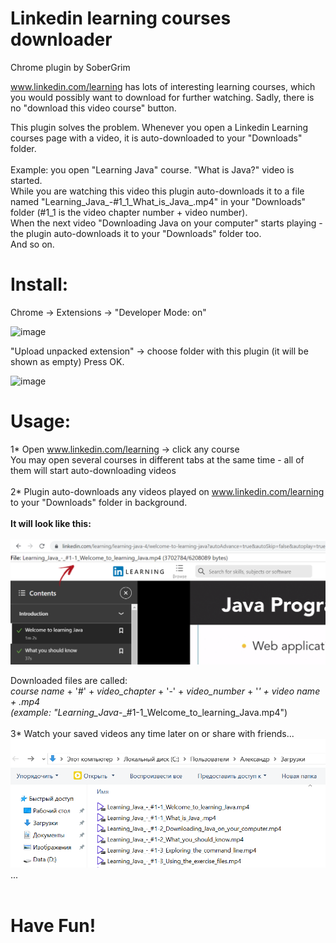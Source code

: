 # Linkedin learning courses downloader
Chrome plugin by SoberGrim

www.linkedin.com/learning has lots of interesting learning courses, which you would possibly want to download for further watching.
Sadly, there is no "download this video course" button.

This plugin solves the problem. Whenever you open a Linkedin Learning courses page with a video, it is auto-downloaded to your "Downloads" folder.<br><br>
Example: you open "Learning Java" course. "What is Java?" video is started. <br>While you are watching this video this plugin auto-downloads it to a file named "Learning_Java_-#1_1_What_is_Java_.mp4" in your "Downloads" folder (#1_1 is the video chapter number + video number). <br>
When the next video "Downloading Java on your computer" starts playing - the plugin auto-downloads it to your "Downloads" folder too. 
<br>And so on.

# Install:
Chrome -> Extensions -> "Developer Mode: on"

![image](https://user-images.githubusercontent.com/12745995/139560473-7a8ce50d-4a16-4e69-8e76-721ca10c7792.png)

"Upload unpacked extension" -> choose folder with this plugin (it will be shown as empty) Press OK.

![image](https://user-images.githubusercontent.com/12745995/139560543-d136493f-2805-416d-b9fa-295530c722b9.png)

# Usage:

1* Open www.linkedin.com/learning -> click any course<br> 
You may open several courses in different tabs at the same time - all of them will start auto-downloading videos<br><br>
2* Plugin auto-downloads any videos played on www.linkedin.com/learning to your "Downloads" folder in background.<br><br>
<b>It will look like this:</b><br><br>
<img src="https://github.com/SoberGrim/Linkedin-learning-courses-downloader/blob/main/img/image.png" width="700">


Downloaded files are called:<br> 
<i>course name</i> + '#' + <i>video_chapter</i> + '-' + <i>video_number</i> + '_' + <i>video name</i> + <i>.mp4</i><br>
(example: "Learning_Java_-_#1-1_Welcome_to_learning_Java.mp4")<br><br>
3* Watch your saved videos any time later on or share with friends...<br>
<img src="https://github.com/SoberGrim/Linkedin-learning-courses-downloader/blob/main/img/image2.png" width="700">
...<br><br>


# Have Fun!

